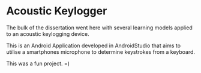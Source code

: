 # Acoustic Keylogger

The bulk of the dissertation went here with several learning models applied to an acoustic keylogging device. 

This is an Android Application developed in AndroidStudio that aims to utilise a smartphones microphone to determine keystrokes from a keyboard. 

This was a fun project. =)
